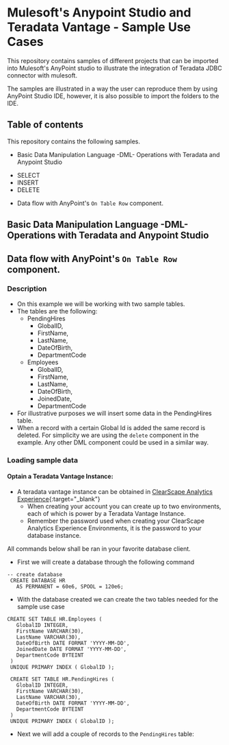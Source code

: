 # Mulesoft's Anypoint Studio and Teradata Vantage - Sample Use Cases

This repository contains samples of different projects that can be imported into Mulesoft's AnyPoint studio to illustrate the integration of Teradata JDBC connector with mulesoft. 

The samples are illustrated in a way the user can reproduce them by using AnyPoint Studio IDE, however, it is also possible to import the folders to the IDE.

## Table of contents

This repository contains the following samples.

* Basic Data Manipulation Language -DML- Operations with Teradata and Anypoint Studio
- SELECT
- INSERT
- DELETE

* Data flow with AnyPoint's `On Table Row` component.

## Basic Data Manipulation Language -DML- Operations with Teradata and Anypoint Studio

## Data flow with AnyPoint's `On Table Row` component.

### Description
* On this example we will be working with two sample tables.
* The tables are the following:
    * PendingHires
        * GlobalID,
        * FirstName,
        * LastName,
        * DateOfBirth,
        * DepartmentCode
    * Employees
        * GlobalID,
        * FirstName,
        * LastName,
        * DateOfBirth,
        * JoinedDate,
        * DepartmentCode
* For illustrative purposes we will insert some data in the PendingHires table.
* When a record with a certain Global Id is added the same record is deleted.
For simplicity we are using the `delete` component in the example. Any other DML component could be used in a similar way.

### Loading sample data
#### Optain a Teradata Vantage Instance:

* A teradata vantage instance can be obtained in [ClearScape Analytics Experience](http://teradata.com/experience){:target="_blank"}
    * When creating your account you can create up to two environments, each of which is power by a Teradata Vantage Instance. 
    * Remember the password used when creating your ClearScape Analytics Experience Environments, it is the password to your database instance.


All commands below shall be ran in your favorite database client.

* First we will create a database through the following command
```
-- create database
 CREATE DATABASE HR
   AS PERMANENT = 60e6, SPOOL = 120e6;
```
* With the database created we can create the two tables needed for the sample use case

```
CREATE SET TABLE HR.Employees (
   GlobalID INTEGER,
   FirstName VARCHAR(30),
   LastName VARCHAR(30),
   DateOfBirth DATE FORMAT 'YYYY-MM-DD',
   JoinedDate DATE FORMAT 'YYYY-MM-DD',
   DepartmentCode BYTEINT
 )
 UNIQUE PRIMARY INDEX ( GlobalID );

 CREATE SET TABLE HR.PendingHires (
   GlobalID INTEGER,
   FirstName VARCHAR(30),
   LastName VARCHAR(30),
   DateOfBirth DATE FORMAT 'YYYY-MM-DD',
   DepartmentCode BYTEINT
 )
 UNIQUE PRIMARY INDEX ( GlobalID );
```

* Next we will add a couple of records to the `PendingHires` table:
